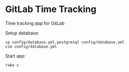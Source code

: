 # GitLab Time Tracking

Time tracking app for GitLab 


Setup database:

    cp config/database.yml.postgresql config/database.yml
    vim config/database.yml


Start app: 

    rake s

